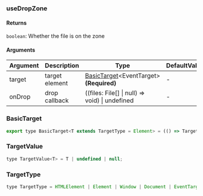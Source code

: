 ### useDropZone

#### Returns
`boolean`: Whether the file is on the zone

#### Arguments
|Argument|Description|Type|DefaultValue|
|---|---|---|---|
|target|target element|[BasicTarget](#BasicTarget)&lt;EventTarget&gt;  **(Required)**|-|
|onDrop|drop callback|((files: File[] \| null) => void) \| undefined |-|

### BasicTarget

```js
export type BasicTarget<T extends TargetType = Element> = (() => TargetValue<T>) | TargetValue<T> | MutableRefObject<TargetValue<T>>;
```

### TargetValue

```js
type TargetValue<T> = T | undefined | null;
```

### TargetType

```js
type TargetType = HTMLElement | Element | Window | Document | EventTarget;
```